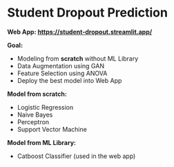 # Student Dropout Prediction
**Web App: https://student-dropout.streamlit.app/**

**Goal:** 
- Modeling from **scratch** without ML Library
- Data Augmentation using GAN
- Feature Selection using ANOVA
- Deploy the best model into Web App

**Model from scratch:**
- Logistic Regression
- Naive Bayes
- Perceptron
- Support Vector Machine

**Model from ML Library:**
- Catboost Classifier (used in the web app)

